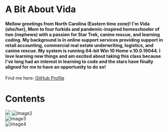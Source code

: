 # A Bit About Vida
#### Mellow greetings from North Carolina (Eastern time zone)! I'm Vida (she/her), Mom to four furkids and pandemic-inspired homeschooler of two (nephews) with a passion for Star Trek, canine rescue, and learning coding. My background is in online support services providing support in retail accounting, commercial real estate underwriting, logistics, and canine rescue. My system is running 64-bit Win 10 Home v.10.0.19044. I love learning new things and am excited about taking this class because I've long had an interest in learning to code and the stars have finally aligned for me to have an opportunity to do so! 

Find me here: [GitHub Profile](https://github.com/Vida-1)

# Contents
[<img src="https://hosting.photobucket.com/images/rr18/Vida_P/Read01Image(1).jpg?width=285&height=175&crop=fill)](Read01)">](Read01)
![Image2](https://hosting.photobucket.com/images/rr18/Vida_P/Read02Image.png?width=285&height=175&crop=fill)  
![Image3](https://hosting.photobucket.com/images/rr18/Vida_P/Read03Image.jpg?width=285&height=175&crop=fill)  
![Image4](https://hosting.photobucket.com/images/rr18/Vida_P/Read04Image.png?width=285&height=175&crop=fill)

